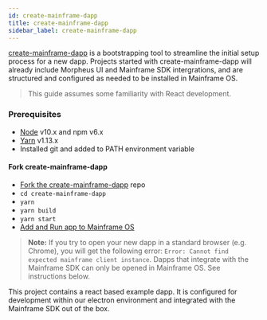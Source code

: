 ```yaml
---
id: create-mainframe-dapp
title: create-mainframe-dapp
sidebar_label: create-mainframe-dapp
---
```


[create-mainframe-dapp](https://github.com/MainframeHQ/create-mainframe-dapp) is a bootstrapping tool to streamline the initial setup process for a new dapp. Projects started with create-mainframe-dapp will already include Morpheus UI and Mainframe SDK intergrations, and are structured and configured as needed to be installed in Mainframe OS.

> This guide assumes some familiarity with React development.

### Prerequisites

- [Node](https://nodejs.org/en/) v10.x and npm v6.x
- [Yarn](https://yarnpkg.com/lang/en/docs/install/) v1.13.x
- Installed git and added to PATH environment variable

#### Fork create-mainframe-dapp

- [Fork the create-mainframe-dapp](https://github.com/MainframeHQ/create-mainframe-dapp/fork) repo
- `cd create-mainframe-dapp`
- `yarn`
- `yarn build`
- `yarn start`
- [Add and Run app to Mainframe OS](https://docs.mainframe.com/docs/introduction/#create-a-dapp)

> **Note:** If you try to open your new dapp in a standard browser (e.g. Chrome), you will get the following error: `Error: Cannot find expected mainframe client instance`. Dapps that integrate with the Mainframe SDK can only be opened in Mainframe OS. See instructions below.

This project contains a react based example dapp. It is configured for development within our electron environment and integrated with the Mainframe SDK out of the box.
